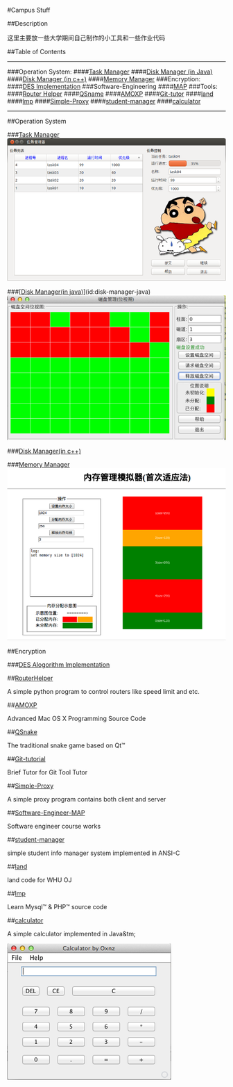 #Campus Stuff

##Description

这里主要放一些大学期间自己制作的小工具和一些作业代码

##Table of Contents

* * *

###Operation System:
####[Task Manager](#task-manager)
####[Disk Manager (in Java)](#disk-manager-java)
####[Disk Manager (in c++)](#disk-manager-cpp)
####[Memory Manager](#memory-manager)
###Encryption:
####[DES Implementation](#des)
###Software-Engineering
####[MAP](#software-engineer-map)
###Tools:
####[Router Helper](#router-helper)
####[QSname](#qsnake)
####[AMOXP](#AMOXP)
####[Git-tutor](#git-tutor)
####[land](#land)
####[lmp](#lmp)
####[Simple-Proxy](#simple-proxy)
####[student-manager](#student-manager)
####[calculator](#calculator)

* * *


##Operation System

###[Task Manager](id:task-manager)
![Task Manager Screenshot](./operation-system/task-manager/0x01.png)

###[[Disk Manager(in java)](./operation-system/disk-manager-java/diskmanager.md)](id:disk-manager-java)
![Disk Manager Screen Shot](./operation-system/disk-manager-java/0x01.png)

###[Disk Manager(in c++)](id:disk-manager-cpp)

###[Memory Manager](id:memory-manager)
![Memory Manager Screen shot](./operation-system/memory-manager/0x01.png)

##Encryption

###[DES Alogorithm Implementation](id:des)

##[RouterHelper](id:router-helper)

A simple python program to control routers like speed limit and etc.

##[AMOXP](id:AMOXP)

Advanced Mac OS X Programming Source Code

##[QSnake](id:qsnake)

The traditional snake game based on Qt™

##[Git-tutorial](id:git-tutor)

Brief Tutor for Git Tool Tutor

##[Simple-Proxy](id:simple-proxy)

A simple proxy program contains both client and server

##[Software-Engineer-MAP](id:software-enginerr-map)

Software engineer course works

##[student-manager](id:student-manager)

simple student info manager system implemented in ANSI-C

##[land](id:land)

land code for WHU OJ

##[lmp](id:lmp)

Learn Mysql™ & PHP™ source code

##[calculator](id:calculator)

A simple calculator implemented in Java&tm;

![calculator](./Calculator/calc.png)

